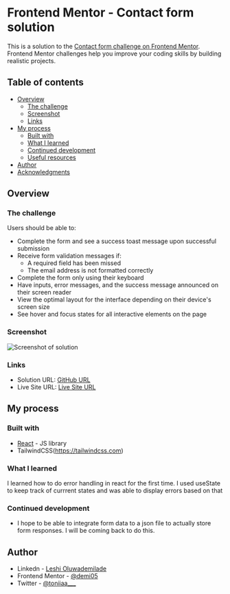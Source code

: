 # Frontend Mentor - Contact form solution

This is a solution to the [Contact form challenge on Frontend Mentor](https://www.frontendmentor.io/challenges/contact-form--G-hYlqKJj). Frontend Mentor challenges help you improve your coding skills by building realistic projects. 

## Table of contents

- [Overview](#overview)
  - [The challenge](#the-challenge)
  - [Screenshot](#screenshot)
  - [Links](#links)
- [My process](#my-process)
  - [Built with](#built-with)
  - [What I learned](#what-i-learned)
  - [Continued development](#continued-development)
  - [Useful resources](#useful-resources)
- [Author](#author)
- [Acknowledgments](#acknowledgments)


## Overview

### The challenge

Users should be able to:

- Complete the form and see a success toast message upon successful submission
- Receive form validation messages if:
  - A required field has been missed
  - The email address is not formatted correctly
- Complete the form only using their keyboard
- Have inputs, error messages, and the success message announced on their screen reader
- View the optimal layout for the interface depending on their device's screen size
- See hover and focus states for all interactive elements on the page

### Screenshot

![Screenshot of solution](https://github.com/user-attachments/assets/522f66bd-e100-4abd-95e3-cbec4bd9d8da)


### Links

- Solution URL: [GitHub URL](https://github.com/demi05/my-contact-form)
- Live Site URL: [Live Site URL](https://contact-form-demi05.netlify.app/)

## My process

### Built with

- [React](https://reactjs.org/) - JS library
- TailwindCSS(https://tailwindcss.com)

### What I learned

I learned how to do error handling in react for the first time. I used useState to keep track of currrent states and was able to display errors based on that

### Continued development
- I hope to be able to integrate form data to a json file to actually store form responses. I will be coming back to do this.

## Author

- Linkedn - [Leshi Oluwademilade](https://www.linkedin.com/in/demiladeleshi276/)
- Frontend Mentor - [@demi05](https://www.frontendmentor.io/profile/demi05)
- Twitter - [@toniiaa___](https://x.com/toniiaa___)

